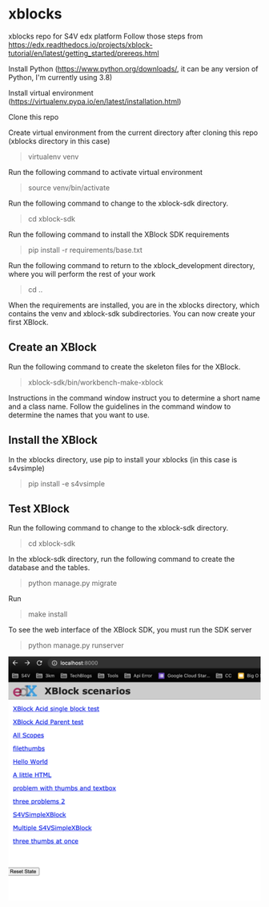 # xblocks

xblocks repo for S4V edx platform
Follow those steps from <https://edx.readthedocs.io/projects/xblock-tutorial/en/latest/getting_started/prereqs.html>

Install Python (<https://www.python.org/downloads/>, it can be any version of Python, I'm currently using 3.8)

Install virtual environment (<https://virtualenv.pypa.io/en/latest/installation.html>)

Clone this repo

Create virtual environment from the current directory after cloning this repo (xblocks directory in this case)

> virtualenv venv

Run the following command to activate virtual environment

> source venv/bin/activate

Run the following command to change to the xblock-sdk directory.

> cd xblock-sdk

Run the following command to install the XBlock SDK requirements

> pip install -r requirements/base.txt

Run the following command to return to the xblock_development directory, where you will perform the rest of your work

> cd ..

When the requirements are installed, you are in the xblocks directory, which contains the venv and xblock-sdk subdirectories. You can now create your first XBlock.

<h2> Create an XBlock </h2>
Run the following command to create the skeleton files for the XBlock.

> xblock-sdk/bin/workbench-make-xblock

Instructions in the command window instruct you to determine a short name and a class name. Follow the guidelines in the command window to determine the names that you want to use.

<h2> Install the XBlock </h2>

In the xblocks directory, use pip to install your xblocks (in this case is s4vsimple)

> pip install -e s4vsimple

<h2> Test XBlock </h2>
Run the following command to change to the xblock-sdk directory.

> cd xblock-sdk

In the xblock-sdk directory, run the following command to create the database and the tables.

> python manage.py migrate

Run

> make install

To see the web interface of the XBlock SDK, you must run the SDK server

> python manage.py runserver

![Alt text](/images/index.png?raw=true "S4V Simple XBlock")
